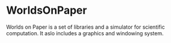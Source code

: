 # WorldsOnPaper
Worlds on Paper is a set of libraries and a simulator for scientific computation. It aslo includes a graphics and windowing system.
